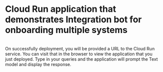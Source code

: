 # Cloud Run application that demonstrates Integration bot for onboarding multiple systems 

|           |                                              |
| --------- | -------------------------------------------- |



On successfully deployment, you will be provided a URL to the Cloud Run service. You can visit that in the browser to view the application that you just deployed. Type in your queries and the application will prompt the Text model and display the response.
